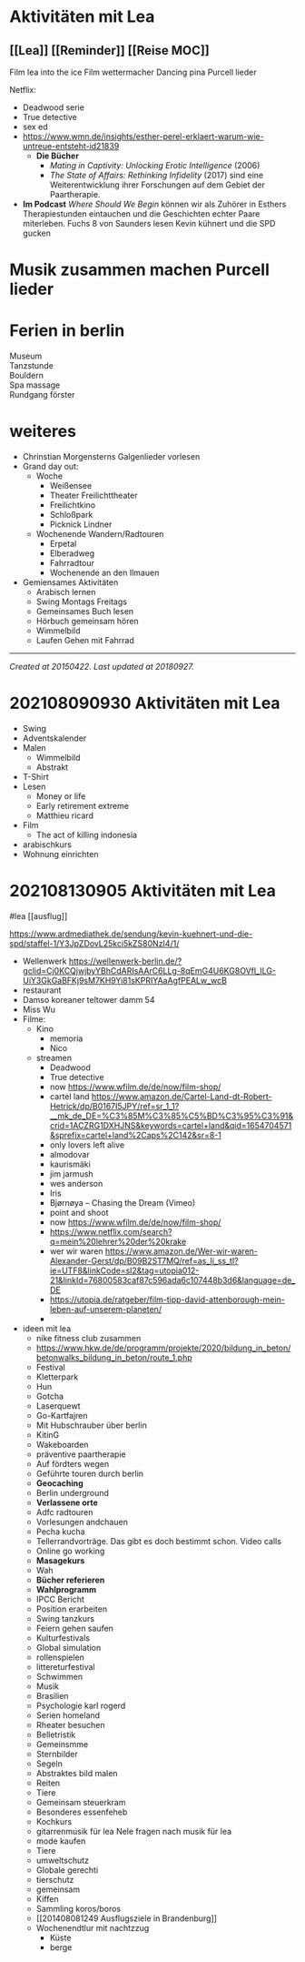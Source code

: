 # Aktivitäten mit Lea
 [[Lea]] [[Reminder]] [[Reise MOC]] 
---
Film lea into the ice
Film wettermacher
Dancing pina
Purcell lieder

Netflix:
- Deadwood serie  
- True detective
- sex ed
- https://www.wmn.de/insights/esther-perel-erklaert-warum-wie-untreue-entsteht-id21839
	-   **Die Bücher** 
		- _Mating in Captivity: Unlocking Erotic Intelligence_ (2006) 
		- _The State of Affairs: Rethinking Infidelity_ (2017) sind eine Weiterentwicklung ihrer Forschungen auf dem Gebiet der Paartherapie.
-   **Im Podcast** _Where Should We Begin_ können wir als Zuhörer in Esthers Therapiestunden eintauchen und die Geschichten echter Paare miterleben.
	Fuchs 8 von Saunders lesen
Kevin kühnert und die SPD gucken

# Musik zusammen machen Purcell lieder
# Ferien in berlin  
Museum  
Tanzstunde  
Bouldern  
Spa massage  
Rundgang förster


# weiteres
*   Chrinstian Morgensterns Galgenlieder vorlesen
*   Grand day out:
    *   Woche
        *   Weißensee
        *   Theater Freilichttheater
        *   Freilichtkino
        *   Schloßpark
        *   Picknick Lindner
    *   Wochenende Wandern/Radtouren           
        *   Erpetal
        *   Elberadweg
        *   Fahrradtour
        *   Wochenende an den Ilmauen
*   Gemiensames Aktivitäten
    *   Arabisch lernen
    *   Swing Montags Freitags
    *   Gemeinsames Buch lesen
    *   Hörbuch gemeinsam hören
    *   Wimmelbild
    *   Laufen Gehen mit Fahrrad

---

_Created at 20150422._
_Last updated at 20180927._





# 202108090930 Aktivitäten mit Lea
- Swing
- Adventskalender
- Malen
	- Wimmelbild
	- Abstrakt
- T-Shirt
- Lesen
	- Money or life
	- Early retirement extreme
	- Matthieu ricard
- Film
	- The act of killing indonesia
- arabischkurs
- Wohnung einrichten

# 202108130905 Aktivitäten mit Lea
#lea [[ausflug]]

https://www.ardmediathek.de/sendung/kevin-kuehnert-und-die-spd/staffel-1/Y3JpZDovL25kci5kZS80NzI4/1/

- Wellenwerk https://wellenwerk-berlin.de/?gclid=Cj0KCQjwjbyYBhCdARIsAArC6LLg-8qEmG4U6KG8OVfl_ILG-UiY3GkGaBFKj9sM7KH9Yi81sKPRIYAaAgfPEALw_wcB
- restaurant
- Damso koreaner teltower damm 54
- Miss Wu
- Filme:
	- Kino
		- memoria
		- Nico
	- streamen
		- Deadwood
		- True detective 
		- now https://www.wfilm.de/de/now/film-shop/
		- cartel land  https://www.amazon.de/Cartel-Land-dt-Robert-Hetrick/dp/B0167I5JPY/ref=sr_1_1?__mk_de_DE=%C3%85M%C3%85%C5%BD%C3%95%C3%91&crid=1ACZRG1DXHJNS&keywords=cartel+land&qid=1654704571&sprefix=cartel+land%2Caps%2C142&sr=8-1
		- only lovers left alive
		- almodovar
		- kaurismäki
		- jim jarmush
		- wes anderson
		- Iris
		- Bjørnøya – Chasing the Dream (Vimeo)
		- point and shoot
		- now https://www.wfilm.de/de/now/film-shop/
		- https://www.netflix.com/search?q=mein%20lehrer%20der%20krake
		- wer wir waren https://www.amazon.de/Wer-wir-waren-Alexander-Gerst/dp/B09B2ST7MQ/ref=as_li_ss_tl?ie=UTF8&linkCode=sl2&tag=utopia012-21&linkId=76800583caf87c596ada6c107448b3d6&language=de_DE
		- https://utopia.de/ratgeber/film-tipp-david-attenborough-mein-leben-auf-unserem-planeten/
		- 
-  ideen mit lea
	- nike fitness club zusammen
	- https://www.hkw.de/de/programm/projekte/2020/bildung_in_beton/betonwalks_bildung_in_beton/route_1.php
	- Festival
	- Kletterpark
	- Hun
	- Gotcha
	- Laserquewt
	- Go-Kartfajren
	- Mit Hubschrauber über berlin
	- KitinG
	- Wakeboarden
	- präventive paartherapie
	- Auf fördters wegen
	- Geführte touren durch berlin
	- **Geocaching** 
	- Berlin underground
	- **Verlassene orte**
	- Adfc radtouren
	- Vorlesungen andchauen
	- Pecha kucha
	- Tellerrandvorträge. Das gibt es doch bestimmt schon. Video calls
	- Online go working
	- **Masagekurs**
	- Wah
	- **Bücher referieren**
	- **Wahlprogramm**
	- IPCC Bericht
	- Position erarbeiten
	- Swing tanzkurs
	- Feiern gehen saufen
	- Kulturfestivals
	- Global simulation
	- rollenspielen
	- littereturfestival
	- Schwimmen
	- Musik
	- Brasilien
	- Psychologie karl rogerd
	- Serien homeland
	- Rheater besuchen
	- Belletristik
	- Gemeinsmme
	- Sternbilder
	- Segeln
	- Abstraktes bild malen
	- Reiten
	- Tiere
	- Gemeinsam steuerkram
	- Besonderes essenfeheb 
	- Kochkurs
	- gitarrenmusik für lea Nele fragen nach musik für lea
	- mode kaufen
	- Tiere
	- umweltschutz
	- Globale gerechti 
	- tierschutz
	- gemeinsam
	- Kiffen
	- Sammling koros/boros
	- [[201408081249 Ausflugsziele in Brandenburg]]
	- Wochenendtlur mit nachtzzug
		- Küste
		- berge
